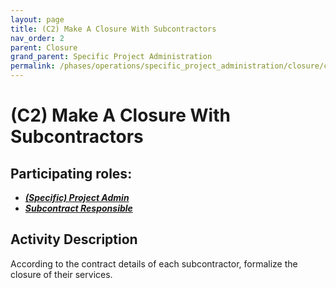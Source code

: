 ```yaml
---
layout: page
title: (C2) Make A Closure With Subcontractors
nav_order: 2
parent: Closure
grand_parent: Specific Project Administration
permalink: /phases/operations/specific_project_administration/closure/c2/
---
```


# (C2) Make A Closure With Subcontractors

## Participating roles:
* <a href="/roles/">_**(Specific) Project Admin**_</a>
* <a href="/roles/">_**Subcontract Responsible**_</a>

## Activity Description
According to the contract details of each subcontractor, formalize the closure of their services.